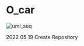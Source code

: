 # O_car
![uml_seq](https://user-images.githubusercontent.com/74052457/173305465-01fc8199-14eb-4a78-a5a6-e918e004f62b.jpg)

2022 05 19 Create Repository
